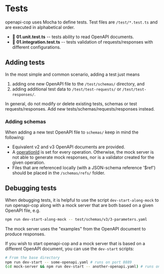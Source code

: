 # Tests

openapi-cop uses Mocha to define tests. Test files are `/test/*.test.ts` and are executed in alphabetical
order.

* 📄 **01.unit.test.ts** -- tests ability to read OpenAPI documents.
* 📄 **01.integration.test.ts** -- tests validation of requests/responses with different configurations.

## Adding tests

In the most simple and common scenario, adding a test just means

1. adding one new OpenAPI file to the `/test/schemas/` directory, and
2. adding additional test data to `/test/test-requests/` or `/test/test-responses/`.

In general, do not modify or delete existing tests, schemas or test requests/responses. Add new
tests/schemas/requests/responses instead.

### Adding schemas

When adding a new test OpenAPI file to `schemas/` keep in mind the following:

* Equivalent v2 and v3 OpenAPI documents are provided.
* A [operationId](https://spec.openapis.org/oas/v3.1.0#operation-object) is set for every operation. Otherwise, the
  mock server is not able to generate mock
  responses, nor is a validator created for the given operation.
* Files that are referenced locally (with a JSON-schema reference '$ref') should be placed in the `/schemas/refs/`
  folder.

## Debugging tests

When debugging tests, it is helpful to use the script `dev-start-along-mock` to run openapi-cop along with a mock server
that are both based on a given OpenAPI file, e.g.

````bash
npm run dev-start-along-mock -- test/schemas/v3/3-parameters.yaml
````

The mock server uses the "examples" from the OpenAPI document to produce responses.

If you wish to start openapi-cop and a mock server that is based on a different OpenAPI document, you can use
the `dev-start` scripts:

````bash
# From the base directory
npm run dev-start -- some-openapi.yaml # runs on port 8889
(cd mock-server && npm run dev-start -- another-openapi.yaml) # runs on port 9000
````
